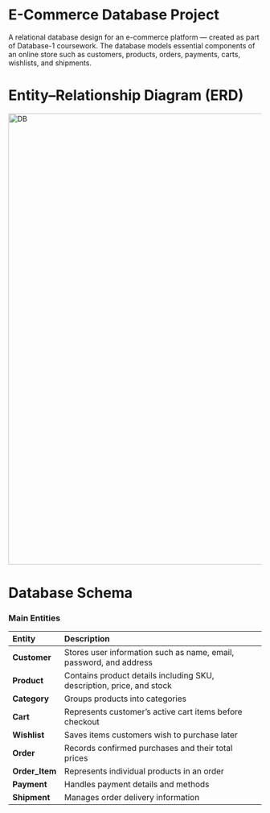 # E-Commerce Database Project
A relational database design for an e-commerce platform — created as part of Database-1 coursework.
The database models essential components of an online store such as customers, products, orders, payments, carts, wishlists, and shipments.

# Entity–Relationship Diagram (ERD)
<img width="919" height="896" alt="DB" src="https://github.com/user-attachments/assets/04a01379-e335-4b24-99e7-55daaf8efc8a" />

# Database Schema
### Main Entities
| Entity         | Description                                                           |
| :------------- | :-------------------------------------------------------------------- |
| **Customer**   | Stores user information such as name, email, password, and address    |
| **Product**    | Contains product details including SKU, description, price, and stock |
| **Category**   | Groups products into categories                                       |
| **Cart**       | Represents customer’s active cart items before checkout               |
| **Wishlist**   | Saves items customers wish to purchase later                          |
| **Order**      | Records confirmed purchases and their total prices                    |
| **Order_Item** | Represents individual products in an order                            |
| **Payment**    | Handles payment details and methods                                   |
| **Shipment**   | Manages order delivery information                                    |
